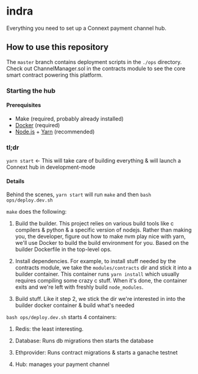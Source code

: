 # indra

Everything you need to set up a Connext payment channel hub.

## How to use this repository

The `master` branch contains deployment scripts in the `./ops` directory. Check out ChannelManager.sol in the contracts module to see the core smart contract powering this platform.

### Starting the hub

#### Prerequisites

- Make (required, probably already installed)
- [Docker](https://www.docker.com/) (required)
- [Node.js](https://nodejs.org/en/) + [Yarn](https://yarnpkg.com/lang/en/docs/install/#mac-stable) (recommended)

### tl;dr

`yarn start` <- This will take care of building everything & will launch a Connext hub in development-mode

#### Details

Behind the scenes, `yarn start` will run `make` and then `bash ops/deploy.dev.sh`

`make` does the following:

1. Build the builder. This project relies on various build tools like c compilers & python & a specific version of nodejs. Rather than making you, the developer, figure out how to make nvm play nice with yarn, we'll use Docker to build the build environment for you. Based on the builder Dockerfile in the top-level ops.

2. Install dependencies. For example, to install stuff needed by the contracts module, we take the `modules/contracts` dir and stick it into a builder container. This container runs `yarn install` which usually requires compiling some crazy c stuff. When it's done, the container exits and we're left with freshly build `node_modules`.

3. Build stuff. Like it step 2, we stick the dir we're interested in into the builder docker container & build what's needed

`bash ops/deploy.dev.sh` starts 4 containers:

1. Redis: the least interesting.

2. Database: Runs db migrations then starts the database

3. Ethprovider: Runs contract migrations & starts a ganache testnet

4. Hub: manages your payment channel
